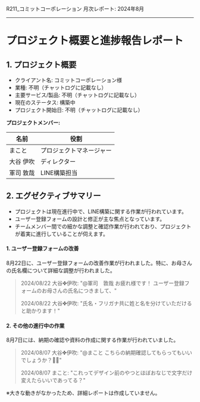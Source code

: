 
R211_コミットコーポレーション 月次レポート: 2024年8月

---

# プロジェクト概要と進捗報告レポート

## 1. プロジェクト概要

- クライアント名: コミットコーポレーション様
- 業種: 不明（チャットログに記載なし）
- 主要サービス/製品: 不明（チャットログに記載なし）
- 現在のステータス: 構築中
- プロジェクト開始日: 不明（チャットログに記載なし）

**プロジェクトメンバー:**

| 名前       | 役割                   |
|------------|------------------------|
| まこと     | プロジェクトマネージャー |
| 大谷 伊吹  | ディレクター           |
| 軍司 敦哉  | LINE構築担当           |

## 2. エグゼクティブサマリー

- プロジェクトは現在進行中で、LINE構築に関する作業が行われています。
- ユーザー登録フォームの設計と修正が主な焦点となっています。
- チームメンバー間での細かな調整と確認作業が行われており、プロジェクトが着実に進行していることが伺えます。

#### 1. ユーザー登録フォームの改善

8月22日に、ユーザー登録フォームの改善作業が行われました。特に、お母さんの氏名欄について詳細な調整が行われました。

> 2024/08/22 大谷✤伊吹: "@軍司　敦哉 お疲れ様です！ ユーザー登録フォームのお母さんの氏名につきまして、"
> 
> 2024/08/22 大谷✤伊吹: "氏名・フリガナ共に姓と名を分けていただけると助かります！"

#### 2. その他の進行中の作業

8月7日には、納期の確認や資料の作成に関する作業が行われていました。

> 2024/08/07 大谷✤伊吹: "@まこと こちらの納期確認してもらってもいいでしょうか？🙇‍♀️"
> 
> 2024/08/07 まこと: "これってデザイン前のやつとほぼおなじで文字だけ変えたらいいであってる？"

※大きな動きがなかったため、詳細レポートは作成していません。